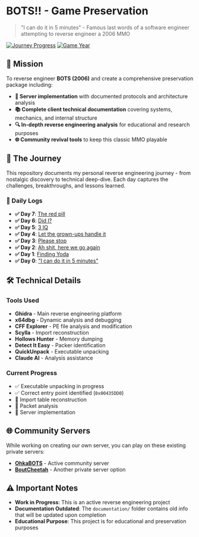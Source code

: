 # BOTS!! - Game Preservation

> "I can do it in 5 minutes" - Famous last words of a software engineer attempting to reverse engineer a 2006 MMO

[![Journey Progress](https://img.shields.io/badge/Journey-Day%206-blue)](journey/)
[![Game Year](https://img.shields.io/badge/BOTS!!-2006-orange)](https://en.wikipedia.org/wiki/Bots!!)

## 🎯 Mission

To reverse engineer **BOTS (2006)** and create a comprehensive preservation package including:

- **🔧 Server implementation** with documented protocols and architecture analysis
- **📚 Complete client technical documentation** covering systems, mechanics, and internal structure
- **🔍 In-depth reverse engineering analysis** for educational and research purposes
- **🌐 Community revival tools** to keep this classic MMO playable

## 📖 The Journey

This repository documents my personal reverse engineering journey - from nostalgic discovery to technical deep-dive. Each day captures the challenges, breakthroughs, and lessons learned.

### 📝 Daily Logs

- **✅ Day 7**: [The red pill](journey/Day_7_The_red_pill.md)
- **✅ Day 6**: [Did I?](journey/Day_6_Did_I.md)
- **✅ Day 5**: [3 IQ](journey/Day_5_3_IQ.md)
- **✅ Day 4**: [Let the grown-ups handle it](journey/Day_4_Let_the_grown_ups_handle_it.md)
- **✅ Day 3**: [Please stop](journey/Day_3_Please_stop.md)
- **✅ Day 2**: [Ah shit, here we go again](journey/Day_2_Ah_shit_here_we_go_again.md)
- **✅ Day 1**: [Finding Yoda](journey/Day_1_Finding_Yoda.md)
- **✅ Day 0**: ["I can do it in 5 minutes"](journey/Day_0_I_can_do_it_in_5_minutes.md)

## 🛠️ Technical Details

### Tools Used

- **Ghidra** - Main reverse engineering platform
- **x64dbg** - Dynamic analysis and debugging
- **CFF Explorer** - PE file analysis and modification
- **Scylla** - Import reconstruction
- **Hollows Hunter** - Memory dumping
- **Detect It Easy** - Packer identification
- **QuickUnpack** - Executable unpacking
- **Claude AI** - Analysis assistance

### Current Progress

- ✅ Executable unpacking in progress
- ✅ Correct entry point identified (`0x00435DD0`)
- 🔄 Import table reconstruction
- 🔄 Packet analysis
- 🔄 Server implementation

## 🌐 Community Servers

While working on creating our own server, you can play on these existing private servers:

- [**OhkaBOTS**](https://ohkabots.ohkaspace.com/) - Active community server
- [**BoutCheetah**](https://zylongaming.com/) - Another private server option

## ⚠️ Important Notes

- **Work in Progress**: This is an active reverse engineering project
- **Documentation Outdated**: The `documentation/` folder contains old info that will be updated upon completion
- **Educational Purpose**: This project is for educational and preservation purposes
